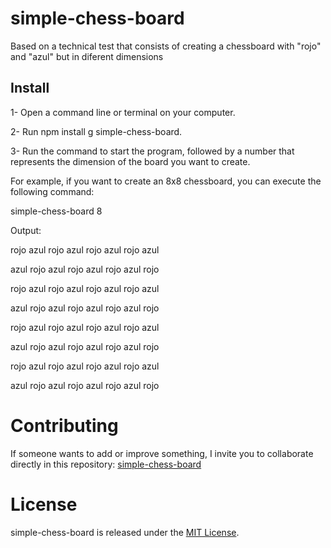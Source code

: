 # simple-chess-board
Based on a technical test that consists of creating a chessboard with "rojo" and "azul" but in diferent dimensions

## Install

1- Open a command line or terminal on your computer.

2- Run npm install g simple-chess-board.

3- Run the command to start the program, followed by a number that represents the dimension of the board you want to create.

For example, if you want to create an 8x8 chessboard, you can execute the following command:

simple-chess-board 8

Output:

rojo azul rojo azul rojo azul rojo azul

azul rojo azul rojo azul rojo azul rojo

rojo azul rojo azul rojo azul rojo azul

azul rojo azul rojo azul rojo azul rojo

rojo azul rojo azul rojo azul rojo azul

azul rojo azul rojo azul rojo azul rojo

rojo azul rojo azul rojo azul rojo azul

azul rojo azul rojo azul rojo azul rojo





# Contributing

If someone wants to add or improve something, I invite you to collaborate directly in this repository: [simple-chess-board](https://github.com/Octa96mz/simple-chess-board)

# License

simple-chess-board is released under the [MIT License](https://opensource.org/licenses/MIT).